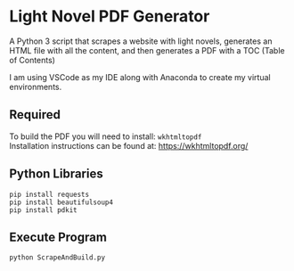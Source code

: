 # Light Novel PDF Generator

A Python 3 script that scrapes a website with light novels, generates an HTML file with all the content, and then generates a PDF with a TOC (Table of Contents)

I am using VSCode as my IDE along with Anaconda to create my virtual environments.

## Required

To build the PDF you will need to install: `wkhtmltopdf`<br />
Installation instructions can be found at: https://wkhtmltopdf.org/

## Python Libraries

```
pip install requests
pip install beautifulsoup4
pip install pdkit
```

## Execute Program
``` 
python ScrapeAndBuild.py 
```
